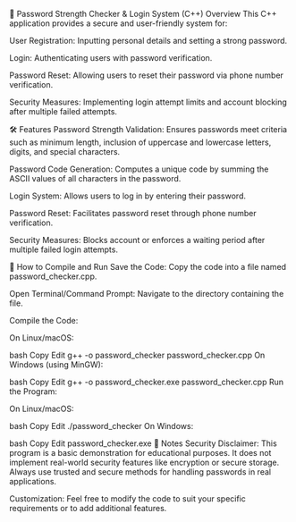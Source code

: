 🔐 Password Strength Checker & Login System (C++)
Overview
This C++ application provides a secure and user-friendly system for:

User Registration: Inputting personal details and setting a strong password.

Login: Authenticating users with password verification.

Password Reset: Allowing users to reset their password via phone number verification.

Security Measures: Implementing login attempt limits and account blocking after multiple failed attempts.

🛠 Features
Password Strength Validation: Ensures passwords meet criteria such as minimum length, inclusion of uppercase and lowercase letters, digits, and special characters.

Password Code Generation: Computes a unique code by summing the ASCII values of all characters in the password.

Login System: Allows users to log in by entering their password.

Password Reset: Facilitates password reset through phone number verification.

Security Measures: Blocks account or enforces a waiting period after multiple failed login attempts.


🚀 How to Compile and Run
Save the Code: Copy the code into a file named password_checker.cpp.

Open Terminal/Command Prompt: Navigate to the directory containing the file.

Compile the Code:

On Linux/macOS:

bash
Copy
Edit
g++ -o password_checker password_checker.cpp
On Windows (using MinGW):

bash
Copy
Edit
g++ -o password_checker.exe password_checker.cpp
Run the Program:

On Linux/macOS:

bash
Copy
Edit
./password_checker
On Windows:

bash
Copy
Edit
password_checker.exe
📝 Notes
Security Disclaimer: This program is a basic demonstration for educational purposes. It does not implement real-world security features like encryption or secure storage. Always use trusted and secure methods for handling passwords in real applications.

Customization: Feel free to modify the code to suit your specific requirements or to add additional features.
